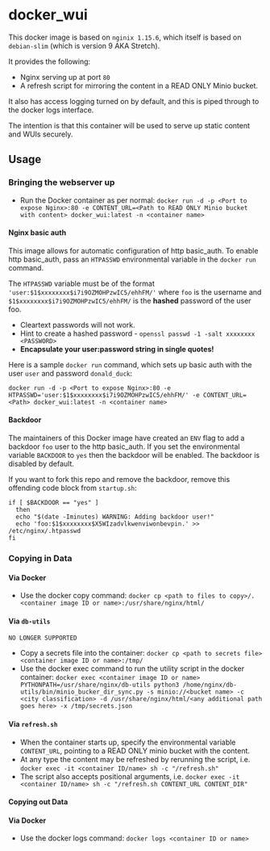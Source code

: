 # docker_wui

This docker image is based on `nginix 1.15.6`, which itself is based on `debian-slim` (which is version 9 AKA Stretch).

It provides the following:
* Nginx serving up at port `80`
* A refresh script for mirroring the content in a READ ONLY Minio bucket.

It also has access logging turned on by default, and this is piped through to the docker logs interface.

The intention is that this container will be used to serve up static content and WUIs securely.

## Usage
### Bringing the webserver up
* Run the Docker container as per normal: `docker run -d -p <Port to expose Nginx>:80 -e CONTENT_URL=<Path to READ ONLY Minio bucket with content> docker_wui:latest -n <container name>`

#### Nginx basic auth
This image allows for automatic configuration of http basic_auth. To enable http basic_auth, pass an `HTPASSWD` environmental variable in the `docker run` command. 

The `HTPASSWD` variable must be of the format `'user:$1$xxxxxxxx$i7i9OZMOHPzwIC5/ehhFM/'` where `foo` is the username and `$1$xxxxxxxx$i7i9OZMOHPzwIC5/ehhFM/` is the **hashed** password of the user foo. 

* Cleartext passwords will not work. 
* Hint to create a hashed password - `openssl passwd -1 -salt xxxxxxxx <PASSWORD>`
* **Encapsulate your user:password string in single quotes!**

Here is a sample `docker run` command, which sets up basic auth with the user `user` and password `donald_duck`:

`docker run -d -p <Port to expose Nginx>:80 -e HTPASSWD='user:$1$xxxxxxxx$i7i9OZMOHPzwIC5/ehhFM/' -e CONTENT_URL=<Path> docker_wui:latest -n <container name>`

#### Backdoor
The maintainers of this Docker image have created an `ENV` flag to add a backdoor `foo` user to the http basic_auth. If you set the environmental variable `BACKDOOR` to `yes` then the backdoor will be enabled. The backdoor is disabled by default. 

If you want to fork this repo and remove the backdoor, remove this offending code block from `startup.sh`:

```
if [ $BACKDOOR == "yes" ]
  then
  echo "$(date -Iminutes) WARNING: Adding backdoor user!"
  echo 'foo:$1$xxxxxxxx$X5WIzadvlkwenviwonbevpin.' >> /etc/nginx/.htpasswd
fi
```

### Copying in Data

#### Via Docker
* Use the docker copy command: `docker cp <path to files to copy>/. <container image ID or name>:/usr/share/nginx/html/`

#### Via `db-utils` 
`NO LONGER SUPPORTED`
* Copy a secrets file into the container: `docker cp <path to secrets file> <container image ID or name>:/tmp/`
* Use the docker exec command to run the utility script in the docker container: `docker exec <container image ID or name> PYTHONPATH=/usr/share/nginx/db-utils python3 /home/nginx/db-utils/bin/minio_bucker_dir_sync.py -s minio://<bucket name> -c <city classification> -d /usr/share/nginx/html/<any additional path goes here> -x /tmp/secrets.json`

#### Via `refresh.sh`
* When the container starts up, specify the environmental variable `CONTENT_URL`, pointing to a READ ONLY minio bucket with the content.
* At any type the content may be refreshed by rerunning the script, i.e. `docker exec -it <container ID/name> sh -c "/refresh.sh"`
* The script also accepts positional arguments, i.e. `docker exec -it <container ID/name> sh -c "/refresh.sh CONTENT_URL CONTENT_DIR"`

#### Copying out Data

#### Via Docker
* Use the docker logs command: `docker logs <container ID or name>`
